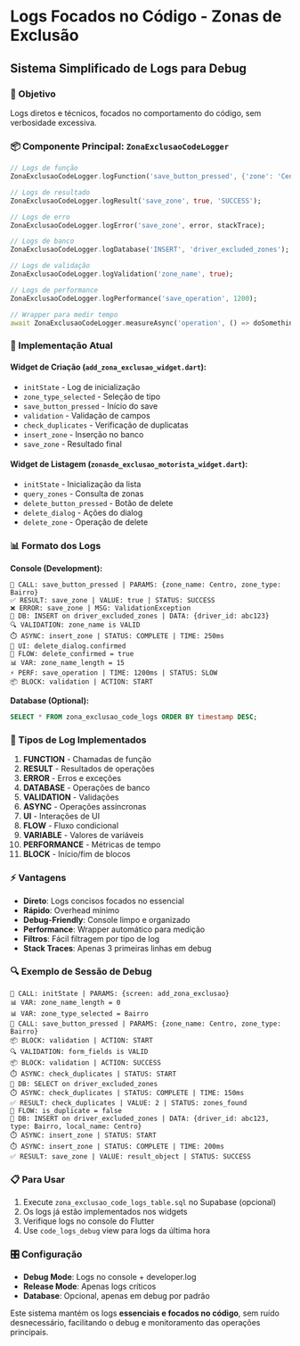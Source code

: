 # Logs Focados no Código - Zonas de Exclusão

## Sistema Simplificado de Logs para Debug

### 🎯 Objetivo
Logs diretos e técnicos, focados no comportamento do código, sem verbosidade excessiva.

### 📦 Componente Principal: `ZonaExclusaoCodeLogger`

```dart
// Logs de função
ZonaExclusaoCodeLogger.logFunction('save_button_pressed', {'zone': 'Centro'});

// Logs de resultado
ZonaExclusaoCodeLogger.logResult('save_zone', true, 'SUCCESS');

// Logs de erro
ZonaExclusaoCodeLogger.logError('save_zone', error, stackTrace);

// Logs de banco
ZonaExclusaoCodeLogger.logDatabase('INSERT', 'driver_excluded_zones');

// Logs de validação
ZonaExclusaoCodeLogger.logValidation('zone_name', true);

// Logs de performance
ZonaExclusaoCodeLogger.logPerformance('save_operation', 1200);

// Wrapper para medir tempo
await ZonaExclusaoCodeLogger.measureAsync('operation', () => doSomething());
```

### 🔧 Implementação Atual

#### Widget de Criação (`add_zona_exclusao_widget.dart`):
- `initState` - Log de inicialização
- `zone_type_selected` - Seleção de tipo
- `save_button_pressed` - Início do save
- `validation` - Validação de campos
- `check_duplicates` - Verificação de duplicatas
- `insert_zone` - Inserção no banco
- `save_zone` - Resultado final

#### Widget de Listagem (`zonasde_exclusao_motorista_widget.dart`):
- `initState` - Inicialização da lista
- `query_zones` - Consulta de zonas
- `delete_button_pressed` - Botão de delete
- `delete_dialog` - Ações do dialog
- `delete_zone` - Operação de delete

### 📊 Formato dos Logs

**Console (Development):**
```
🔧 CALL: save_button_pressed | PARAMS: {zone_name: Centro, zone_type: Bairro}
✅ RESULT: save_zone | VALUE: true | STATUS: SUCCESS
❌ ERROR: save_zone | MSG: ValidationException
💾 DB: INSERT on driver_excluded_zones | DATA: {driver_id: abc123}
🔍 VALIDATION: zone_name is VALID
⏱️ ASYNC: insert_zone | STATUS: COMPLETE | TIME: 250ms
🎨 UI: delete_dialog.confirmed
🔀 FLOW: delete_confirmed = true
📊 VAR: zone_name_length = 15
⚡ PERF: save_operation | TIME: 1200ms | STATUS: SLOW
📦 BLOCK: validation | ACTION: START
```

**Database (Optional):**
```sql
SELECT * FROM zona_exclusao_code_logs ORDER BY timestamp DESC;
```

### 🚀 Tipos de Log Implementados

1. **FUNCTION** - Chamadas de função
2. **RESULT** - Resultados de operações
3. **ERROR** - Erros e exceções
4. **DATABASE** - Operações de banco
5. **VALIDATION** - Validações
6. **ASYNC** - Operações assíncronas
7. **UI** - Interações de UI
8. **FLOW** - Fluxo condicional
9. **VARIABLE** - Valores de variáveis
10. **PERFORMANCE** - Métricas de tempo
11. **BLOCK** - Início/fim de blocos

### ⚡ Vantagens

- **Direto**: Logs concisos focados no essencial
- **Rápido**: Overhead mínimo
- **Debug-Friendly**: Console limpo e organizado
- **Performance**: Wrapper automático para medição
- **Filtros**: Fácil filtragem por tipo de log
- **Stack Traces**: Apenas 3 primeiras linhas em debug

### 🔍 Exemplo de Sessão de Debug

```
🔧 CALL: initState | PARAMS: {screen: add_zona_exclusao}
📊 VAR: zone_name_length = 0
📊 VAR: zone_type_selected = Bairro
🔧 CALL: save_button_pressed | PARAMS: {zone_name: Centro, zone_type: Bairro}
📦 BLOCK: validation | ACTION: START
🔍 VALIDATION: form_fields is VALID
📦 BLOCK: validation | ACTION: SUCCESS
⏱️ ASYNC: check_duplicates | STATUS: START
💾 DB: SELECT on driver_excluded_zones
⏱️ ASYNC: check_duplicates | STATUS: COMPLETE | TIME: 150ms
✅ RESULT: check_duplicates | VALUE: 2 | STATUS: zones_found
🔀 FLOW: is_duplicate = false
💾 DB: INSERT on driver_excluded_zones | DATA: {driver_id: abc123, type: Bairro, local_name: Centro}
⏱️ ASYNC: insert_zone | STATUS: START
⏱️ ASYNC: insert_zone | STATUS: COMPLETE | TIME: 200ms
✅ RESULT: save_zone | VALUE: result_object | STATUS: SUCCESS
```

### 📋 Para Usar

1. Execute `zona_exclusao_code_logs_table.sql` no Supabase (opcional)
2. Os logs já estão implementados nos widgets
3. Verifique logs no console do Flutter
4. Use `code_logs_debug` view para logs da última hora

### 🎛️ Configuração

- **Debug Mode**: Logs no console + developer.log
- **Release Mode**: Apenas logs críticos
- **Database**: Opcional, apenas em debug por padrão

Este sistema mantém os logs **essenciais e focados no código**, sem ruído desnecessário, facilitando o debug e monitoramento das operações principais.